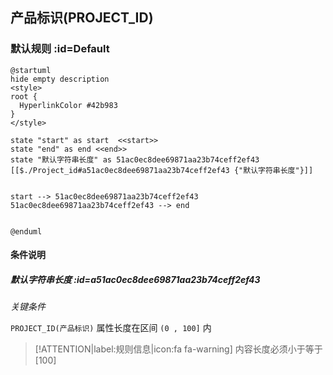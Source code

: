 ## 产品标识(PROJECT_ID) <!-- {docsify-ignore-all} -->

   

### 默认规则 :id=Default

```plantuml
@startuml
hide empty description
<style>
root {
  HyperlinkColor #42b983
}
</style>

state "start" as start  <<start>>
state "end" as end <<end>>
state "默认字符串长度" as 51ac0ec8dee69871aa23b74ceff2ef43 [[$./Project_id#a51ac0ec8dee69871aa23b74ceff2ef43 {"默认字符串长度"}]]


start --> 51ac0ec8dee69871aa23b74ceff2ef43 
51ac0ec8dee69871aa23b74ceff2ef43 --> end 


@enduml
```

#### 条件说明

##### 默认字符串长度 :id=a51ac0ec8dee69871aa23b74ceff2ef43


*关键条件*


`PROJECT_ID(产品标识)` 属性长度在区间 `(0 , 100]` 内

> [!ATTENTION|label:规则信息|icon:fa fa-warning]
> 内容长度必须小于等于[100]







